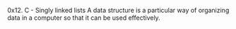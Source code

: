 0x12. C - Singly linked lists
A data structure is a particular way of organizing data in a computer so that it can be used effectively.